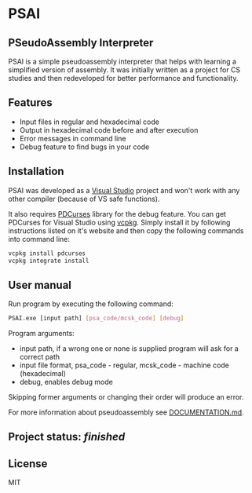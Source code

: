 # PSAI
## PSeudoAssembly Interpreter

PSAI is a simple pseudoassembly interpreter that helps with learning 
a simplified version of assembly. It was initially written as a project
for CS studies and then redeveloped for better performance and functionality.

## Features

- Input files in regular and hexadecimal code
- Output in hexadecimal code before and after execution
- Error messages in command line
- Debug feature to find bugs in your code

## Installation

PSAI was developed as a [Visual Studio](https://visualstudio.microsoft.com/) project and won't work with any 
other compiler (because of VS safe functions).

It also requires [PDCurses](https://pdcurses.org/) library for the debug feature.
You can get PDCurses for Visual Studio using [vcpkg](https://vcpkg.io/en/getting-started.html).
Simply install it by following instructions listed on it's website and then
copy the following commands into command line:

```sh
vcpkg install pdcurses
vcpkg integrate install
```

## User manual

Run program by executing the following command:
```sh
PSAI.exe [input path] [psa_code/mcsk_code] [debug]
```
Program arguments:
- input path, if a wrong one or none is supplied program will ask for a correct path
- input file format, psa_code - regular, mcsk_code - machine code (hexadecimal)
- debug, enables debug mode

 Skipping former arguments or changing their order will produce an error.

For more information about pseudoassembly see [DOCUMENTATION.md](https://github.com/kubo11/PSAI/blob/master/DOCUMENTATION.md).

## Project status: _finished_

## License

MIT
